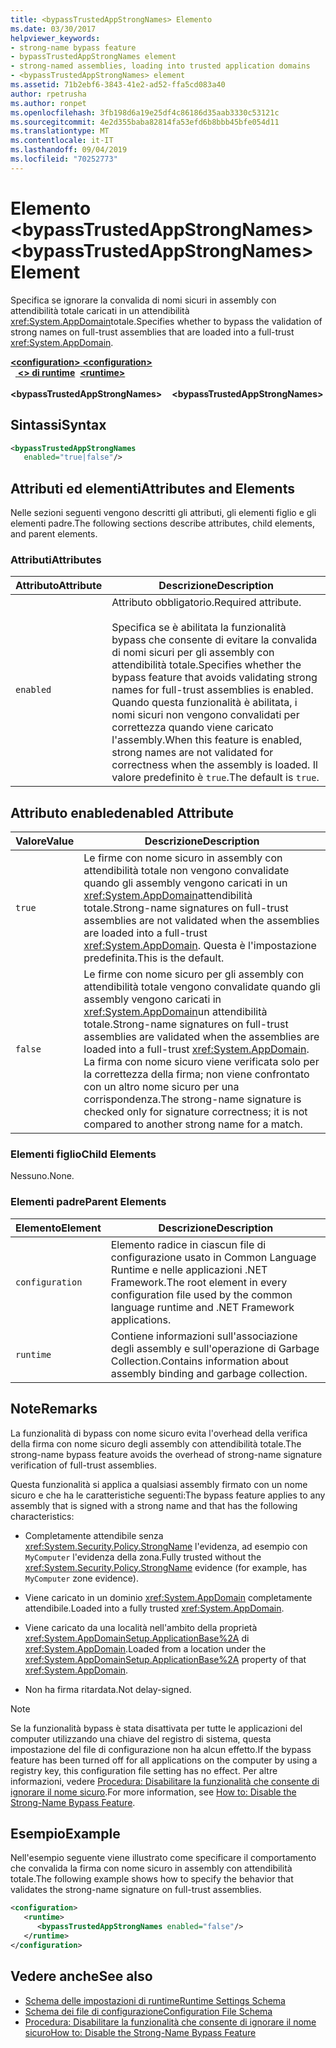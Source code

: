 ```yaml
---
title: <bypassTrustedAppStrongNames> Elemento
ms.date: 03/30/2017
helpviewer_keywords:
- strong-name bypass feature
- bypassTrustedAppStrongNames element
- strong-named assemblies, loading into trusted application domains
- <bypassTrustedAppStrongNames> element
ms.assetid: 71b2ebf6-3843-41e2-ad52-ffa5cd083a40
author: rpetrusha
ms.author: ronpet
ms.openlocfilehash: 3fb198d6a19e25df4c86186d35aab3330c53121c
ms.sourcegitcommit: 4e2d355baba82814fa53efd6b8bbb45bfe054d11
ms.translationtype: MT
ms.contentlocale: it-IT
ms.lasthandoff: 09/04/2019
ms.locfileid: "70252773"
---
```

# <a name="bypasstrustedappstrongnames-element"></a><span data-ttu-id="cdad1-102">Elemento \<bypassTrustedAppStrongNames></span><span class="sxs-lookup"><span data-stu-id="cdad1-102">\<bypassTrustedAppStrongNames> Element</span></span>
<span data-ttu-id="cdad1-103">Specifica se ignorare la convalida di nomi sicuri in assembly con attendibilità totale caricati in un attendibilità <xref:System.AppDomain>totale.</span><span class="sxs-lookup"><span data-stu-id="cdad1-103">Specifies whether to bypass the validation of strong names on full-trust assemblies that are loaded into a full-trust <xref:System.AppDomain>.</span></span>  
  
<span data-ttu-id="cdad1-104">[ **\<configuration>** ](../configuration-element.md)</span><span class="sxs-lookup"><span data-stu-id="cdad1-104">[**\<configuration>**](../configuration-element.md)</span></span>\
<span data-ttu-id="cdad1-105">&nbsp;&nbsp;[ **\<> di runtime**](runtime-element.md)</span><span class="sxs-lookup"><span data-stu-id="cdad1-105">&nbsp;&nbsp;[**\<runtime>**](runtime-element.md)</span></span>\
<span data-ttu-id="cdad1-106">&nbsp;&nbsp;&nbsp;&nbsp; **\<bypassTrustedAppStrongNames>**</span><span class="sxs-lookup"><span data-stu-id="cdad1-106">&nbsp;&nbsp;&nbsp;&nbsp;**\<bypassTrustedAppStrongNames>**</span></span>  
  
## <a name="syntax"></a><span data-ttu-id="cdad1-107">Sintassi</span><span class="sxs-lookup"><span data-stu-id="cdad1-107">Syntax</span></span>  
  
```xml  
<bypassTrustedAppStrongNames    
   enabled="true|false"/>  
```  
  
## <a name="attributes-and-elements"></a><span data-ttu-id="cdad1-108">Attributi ed elementi</span><span class="sxs-lookup"><span data-stu-id="cdad1-108">Attributes and Elements</span></span>  
 <span data-ttu-id="cdad1-109">Nelle sezioni seguenti vengono descritti gli attributi, gli elementi figlio e gli elementi padre.</span><span class="sxs-lookup"><span data-stu-id="cdad1-109">The following sections describe attributes, child elements, and parent elements.</span></span>  
  
### <a name="attributes"></a><span data-ttu-id="cdad1-110">Attributi</span><span class="sxs-lookup"><span data-stu-id="cdad1-110">Attributes</span></span>  
  
|<span data-ttu-id="cdad1-111">Attributo</span><span class="sxs-lookup"><span data-stu-id="cdad1-111">Attribute</span></span>|<span data-ttu-id="cdad1-112">Descrizione</span><span class="sxs-lookup"><span data-stu-id="cdad1-112">Description</span></span>|  
|---------------|-----------------|  
|`enabled`|<span data-ttu-id="cdad1-113">Attributo obbligatorio.</span><span class="sxs-lookup"><span data-stu-id="cdad1-113">Required attribute.</span></span><br /><br /> <span data-ttu-id="cdad1-114">Specifica se è abilitata la funzionalità bypass che consente di evitare la convalida di nomi sicuri per gli assembly con attendibilità totale.</span><span class="sxs-lookup"><span data-stu-id="cdad1-114">Specifies whether the bypass feature that avoids validating strong names for full-trust assemblies is enabled.</span></span> <span data-ttu-id="cdad1-115">Quando questa funzionalità è abilitata, i nomi sicuri non vengono convalidati per correttezza quando viene caricato l'assembly.</span><span class="sxs-lookup"><span data-stu-id="cdad1-115">When this feature is enabled, strong names are not validated for correctness when the assembly is loaded.</span></span> <span data-ttu-id="cdad1-116">Il valore predefinito è `true`.</span><span class="sxs-lookup"><span data-stu-id="cdad1-116">The default is `true`.</span></span>|  
  
## <a name="enabled-attribute"></a><span data-ttu-id="cdad1-117">Attributo enabled</span><span class="sxs-lookup"><span data-stu-id="cdad1-117">enabled Attribute</span></span>  
  
|<span data-ttu-id="cdad1-118">Valore</span><span class="sxs-lookup"><span data-stu-id="cdad1-118">Value</span></span>|<span data-ttu-id="cdad1-119">Descrizione</span><span class="sxs-lookup"><span data-stu-id="cdad1-119">Description</span></span>|  
|-----------|-----------------|  
|`true`|<span data-ttu-id="cdad1-120">Le firme con nome sicuro in assembly con attendibilità totale non vengono convalidate quando gli assembly vengono caricati in un <xref:System.AppDomain>attendibilità totale.</span><span class="sxs-lookup"><span data-stu-id="cdad1-120">Strong-name signatures on full-trust assemblies are not validated when the assemblies are loaded into a full-trust <xref:System.AppDomain>.</span></span> <span data-ttu-id="cdad1-121">Questa è l'impostazione predefinita.</span><span class="sxs-lookup"><span data-stu-id="cdad1-121">This is the default.</span></span>|  
|`false`|<span data-ttu-id="cdad1-122">Le firme con nome sicuro per gli assembly con attendibilità totale vengono convalidate quando gli assembly vengono caricati in <xref:System.AppDomain>un attendibilità totale.</span><span class="sxs-lookup"><span data-stu-id="cdad1-122">Strong-name signatures on full-trust assemblies are validated when the assemblies are loaded into a full-trust <xref:System.AppDomain>.</span></span> <span data-ttu-id="cdad1-123">La firma con nome sicuro viene verificata solo per la correttezza della firma; non viene confrontato con un altro nome sicuro per una corrispondenza.</span><span class="sxs-lookup"><span data-stu-id="cdad1-123">The strong-name signature is checked only for signature correctness; it is not compared to another strong name for a match.</span></span>|  
  
### <a name="child-elements"></a><span data-ttu-id="cdad1-124">Elementi figlio</span><span class="sxs-lookup"><span data-stu-id="cdad1-124">Child Elements</span></span>  
 <span data-ttu-id="cdad1-125">Nessuno.</span><span class="sxs-lookup"><span data-stu-id="cdad1-125">None.</span></span>  
  
### <a name="parent-elements"></a><span data-ttu-id="cdad1-126">Elementi padre</span><span class="sxs-lookup"><span data-stu-id="cdad1-126">Parent Elements</span></span>  
  
|<span data-ttu-id="cdad1-127">Elemento</span><span class="sxs-lookup"><span data-stu-id="cdad1-127">Element</span></span>|<span data-ttu-id="cdad1-128">Descrizione</span><span class="sxs-lookup"><span data-stu-id="cdad1-128">Description</span></span>|  
|-------------|-----------------|  
|`configuration`|<span data-ttu-id="cdad1-129">Elemento radice in ciascun file di configurazione usato in Common Language Runtime e nelle applicazioni .NET Framework.</span><span class="sxs-lookup"><span data-stu-id="cdad1-129">The root element in every configuration file used by the common language runtime and .NET Framework applications.</span></span>|  
|`runtime`|<span data-ttu-id="cdad1-130">Contiene informazioni sull'associazione degli assembly e sull'operazione di Garbage Collection.</span><span class="sxs-lookup"><span data-stu-id="cdad1-130">Contains information about assembly binding and garbage collection.</span></span>|  
  
## <a name="remarks"></a><span data-ttu-id="cdad1-131">Note</span><span class="sxs-lookup"><span data-stu-id="cdad1-131">Remarks</span></span>  
 <span data-ttu-id="cdad1-132">La funzionalità di bypass con nome sicuro evita l'overhead della verifica della firma con nome sicuro degli assembly con attendibilità totale.</span><span class="sxs-lookup"><span data-stu-id="cdad1-132">The strong-name bypass feature avoids the overhead of strong-name signature verification of full-trust assemblies.</span></span>  
  
 <span data-ttu-id="cdad1-133">Questa funzionalità si applica a qualsiasi assembly firmato con un nome sicuro e che ha le caratteristiche seguenti:</span><span class="sxs-lookup"><span data-stu-id="cdad1-133">The bypass feature applies to any assembly that is signed with a strong name and that has the following characteristics:</span></span>  
  
- <span data-ttu-id="cdad1-134">Completamente attendibile senza <xref:System.Security.Policy.StrongName> l'evidenza, ad esempio con `MyComputer` l'evidenza della zona.</span><span class="sxs-lookup"><span data-stu-id="cdad1-134">Fully trusted without the <xref:System.Security.Policy.StrongName> evidence (for example, has `MyComputer` zone evidence).</span></span>  
  
- <span data-ttu-id="cdad1-135">Viene caricato in un dominio <xref:System.AppDomain> completamente attendibile.</span><span class="sxs-lookup"><span data-stu-id="cdad1-135">Loaded into a fully trusted <xref:System.AppDomain>.</span></span>  
  
- <span data-ttu-id="cdad1-136">Viene caricato da una località nell'ambito della proprietà <xref:System.AppDomainSetup.ApplicationBase%2A> di <xref:System.AppDomain>.</span><span class="sxs-lookup"><span data-stu-id="cdad1-136">Loaded from a location under the <xref:System.AppDomainSetup.ApplicationBase%2A> property of that <xref:System.AppDomain>.</span></span>  
  
- <span data-ttu-id="cdad1-137">Non ha firma ritardata.</span><span class="sxs-lookup"><span data-stu-id="cdad1-137">Not delay-signed.</span></span>  
  
> [!NOTE]
> <span data-ttu-id="cdad1-138">Se la funzionalità bypass è stata disattivata per tutte le applicazioni del computer utilizzando una chiave del registro di sistema, questa impostazione del file di configurazione non ha alcun effetto.</span><span class="sxs-lookup"><span data-stu-id="cdad1-138">If the bypass feature has been turned off for all applications on the computer by using a registry key, this configuration file setting has no effect.</span></span> <span data-ttu-id="cdad1-139">Per altre informazioni, vedere [Procedura: Disabilitare la funzionalità che consente di ignorare il nome sicuro](../../../app-domains/how-to-disable-the-strong-name-bypass-feature.md).</span><span class="sxs-lookup"><span data-stu-id="cdad1-139">For more information, see [How to: Disable the Strong-Name Bypass Feature](../../../app-domains/how-to-disable-the-strong-name-bypass-feature.md).</span></span>  
  
## <a name="example"></a><span data-ttu-id="cdad1-140">Esempio</span><span class="sxs-lookup"><span data-stu-id="cdad1-140">Example</span></span>  
 <span data-ttu-id="cdad1-141">Nell'esempio seguente viene illustrato come specificare il comportamento che convalida la firma con nome sicuro in assembly con attendibilità totale.</span><span class="sxs-lookup"><span data-stu-id="cdad1-141">The following example shows how to specify the behavior that validates the strong-name signature on full-trust assemblies.</span></span>  
  
```xml  
<configuration>  
   <runtime>  
      <bypassTrustedAppStrongNames enabled="false"/>  
   </runtime>  
</configuration>  
```  
  
## <a name="see-also"></a><span data-ttu-id="cdad1-142">Vedere anche</span><span class="sxs-lookup"><span data-stu-id="cdad1-142">See also</span></span>

- [<span data-ttu-id="cdad1-143">Schema delle impostazioni di runtime</span><span class="sxs-lookup"><span data-stu-id="cdad1-143">Runtime Settings Schema</span></span>](index.md)
- [<span data-ttu-id="cdad1-144">Schema dei file di configurazione</span><span class="sxs-lookup"><span data-stu-id="cdad1-144">Configuration File Schema</span></span>](../index.md)
- [<span data-ttu-id="cdad1-145">Procedura: Disabilitare la funzionalità che consente di ignorare il nome sicuro</span><span class="sxs-lookup"><span data-stu-id="cdad1-145">How to: Disable the Strong-Name Bypass Feature</span></span>](../../../app-domains/how-to-disable-the-strong-name-bypass-feature.md)
